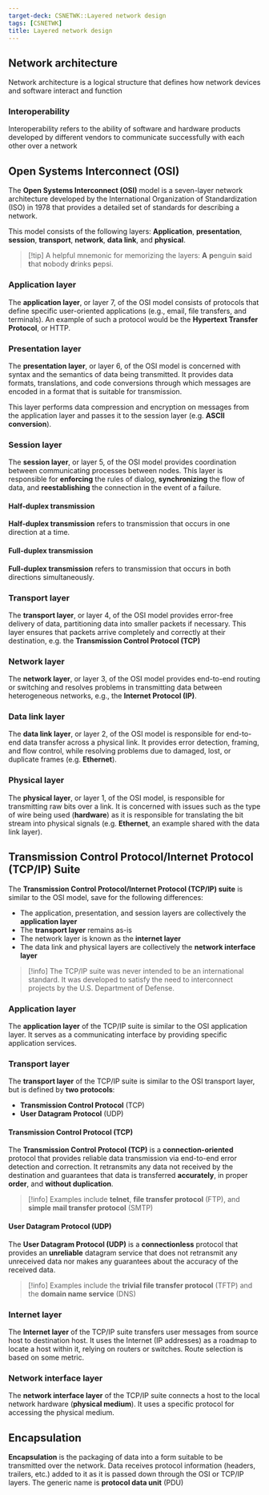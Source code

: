 ```yaml
---
target-deck: CSNETWK::Layered network design
tags: [CSNETWK]
title: Layered network design
---
```


## Network architecture

Network architecture is a logical structure that defines how network devices and software interact and function

<!--ID: 1728275380260-->

### Interoperability

Interoperability refers to the ability of software and hardware products developed by different vendors to communicate successfully with each other over a network

<!--ID: 1728275380263-->

## Open Systems Interconnect (OSI)

The **Open Systems Interconnect (OSI)** model is a seven-layer network architecture developed by the International Organization of Standardization (ISO) in 1978 that provides a detailed set of standards for describing a network.

This model consists of the following layers: **Application**, **presentation**, **session**, **transport**, **network**, **data link**, and **physical**.

>[!tip] A helpful mnemonic for memorizing the layers:
>**A** **p**enguin **s**aid **t**hat **n**obody **d**rinks **p**epsi.

<!--ID: 1728275380266-->

### Application layer

The **application layer**, or layer 7, of the OSI model consists of protocols that define specific user-oriented applications (e.g., email, file transfers, and terminals). An example of such a protocol would be the **Hypertext Transfer Protocol**, or HTTP.

<!--ID: 1729602614654-->

### Presentation layer

The **presentation layer**, or layer 6, of the OSI model is concerned with syntax and the semantics of data being transmitted. It provides data formats, translations, and code conversions through which messages are encoded in a format that is suitable for transmission.

This layer performs data compression and encryption on messages from the application layer and passes it to the session layer (e.g. **ASCII conversion**).

<!--ID: 1729602614658-->

### Session layer

The **session layer**, or layer 5, of the OSI model provides coordination between communicating processes between nodes. This layer is responsible for **enforcing** the rules of dialog, **synchronizing** the flow of data, and **reestablishing** the connection in the event of a failure.

<!--ID: 1729602614660-->

#### Half-duplex transmission

**Half-duplex transmission** refers to transmission that occurs in one direction at a time.
<!--ID: 1729602614663-->

#### Full-duplex transmission

**Full-duplex transmission** refers to transmission that occurs in both directions simultaneously.
<!--ID: 1729602614667-->

### Transport layer

The **transport layer**, or layer 4, of the OSI model provides error-free delivery of data, partitioning data into smaller packets if necessary. This layer ensures that packets arrive completely and correctly at their destination, e.g. the **Transmission Control Protocol (TCP)**

<!--ID: 1729602614670-->

### Network layer

The **network layer**, or layer 3, of the OSI model provides end-to-end routing or switching and resolves problems in transmitting data between heterogeneous networks, e.g., the **Internet Protocol (IP)**.

<!--ID: 1729602614672-->

### Data link layer

The **data link layer**, or layer 2, of the OSI model is responsible for end-to-end data transfer across a physical link. It provides error detection, framing, and flow control, while resolving problems due to damaged, lost, or duplicate frames (e.g. **Ethernet**).

<!--ID: 1729602614674-->

### Physical layer

The **physical layer**, or layer 1, of the OSI model, is responsible for transmitting raw bits over a link. It is concerned with issues such as the type of wire being used (**hardware**) as it is responsible for translating the bit stream into physical signals (e.g. **Ethernet**, an example shared with the data link layer).

<!--ID: 1729602614677-->

## Transmission Control Protocol/Internet Protocol (TCP/IP) Suite

The **Transmission Control Protocol/Internet Protocol (TCP/IP) suite** is similar to the OSI model, save for the following differences:

- The application, presentation, and session layers are collectively the **application layer**
- The **transport layer** remains as-is
- The network layer is known as the **internet layer**
- The data link and physical layers are collectively the **network interface layer**

>[!info] The TCP/IP suite was never intended to be an international standard.
>It was developed to satisfy the need to interconnect projects by the U.S. Department of Defense.

<!--ID: 1729602614680-->

### Application layer

The **application layer** of the TCP/IP suite is similar to the OSI application layer. It serves as a communicating interface by providing specific application services.

### Transport layer

The **transport layer** of the TCP/IP suite is similar to the OSI transport layer, but is defined by **two protocols**:

- **Transmission Control Protocol** (TCP)
- **User Datagram Protocol** (UDP)

#### Transmission Control Protocol (TCP)

The **Transmission Control Protocol (TCP)** is a **connection-oriented** protocol that provides reliable data transmission via end-to-end error detection and correction. It retransmits any data not received by the destination and guarantees that data is transferred **accurately**, in proper **order**, and **without duplication**.

>[!info] Examples include **telnet**, **file transfer protocol** (FTP), and **simple mail transfer protocol** (SMTP)

<!--ID: 1729602614684-->

#### User Datagram Protocol (UDP)

The **User Datagram Protocol (UDP)** is a **connectionless** protocol that provides an **unreliable** datagram service that does not retransmit any unreceived data nor makes any guarantees about the accuracy of the received data.

>[!info] Examples include the **trivial file transfer protocol** (TFTP) and the **domain name service** (DNS)

<!--ID: 1729602614687-->

### Internet layer

The **Internet layer** of the TCP/IP suite transfers user messages from source host to destination host. It uses the Internet (IP addresses) as a roadmap to locate a host within it, relying on routers or switches. Route selection is based on some metric.

<!--ID: 1729602614689-->

### Network interface layer

The **network interface layer** of the TCP/IP suite connects a host to the local network hardware (**physical medium**). It uses a specific protocol for accessing the physical medium.

<!--ID: 1729602614691-->

## Encapsulation

**Encapsulation** is the packaging of data into a form suitable to be transmitted over the network. Data receives protocol information (headers, trailers, etc.) added to it as it is passed down through the OSI or TCP/IP layers. The generic name is **protocol data unit** (PDU)
<!--ID: 1729602614694-->
